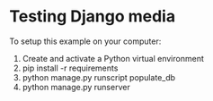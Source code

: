 # Testing Django media

To setup this example on your computer:

 1. Create and activate a Python virtual environment
 1. pip install -r requirements
 1. python manage.py runscript populate_db
 1. python manage.py runserver
